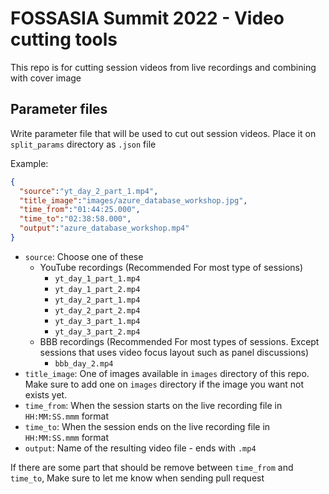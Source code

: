 # FOSSASIA Summit 2022 - Video cutting tools

This repo is for cutting session videos from live recordings and combining with cover image



## Parameter files
Write parameter file that will be used to cut out session videos.
Place it on `split_params` directory as `.json` file

Example:
```json
{
  "source":"yt_day_2_part_1.mp4",
  "title_image":"images/azure_database_workshop.jpg",
  "time_from":"01:44:25.000",
  "time_to":"02:38:58.000",
  "output":"azure_database_workshop.mp4"
}

```

- `source`: Choose one of these
  - YouTube recordings (Recommended For most type of sessions)
    - `yt_day_1_part_1.mp4`
    - `yt_day_1_part_2.mp4`
    - `yt_day_2_part_1.mp4`
    - `yt_day_2_part_2.mp4`
    - `yt_day_3_part_1.mp4`
    - `yt_day_3_part_2.mp4`
  - BBB recordings (Recommended For most types of sessions. Except sessions that uses video focus layout such as panel discussions)
    - `bbb_day_2.mp4` 
- `title_image`: One of images available in `images` directory of this repo. Make sure to add one on `images` directory if the image you want not exists yet.
- `time_from`: When the session starts on the live recording file in `HH:MM:SS.mmm` format
- `time_to`: When the session ends on the live recording file in `HH:MM:SS.mmm` format
- `output`: Name of the resulting video file - ends with `.mp4`

If there are some part that should be remove between `time_from` and `time_to`, Make sure to let me know when sending pull request

